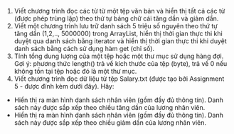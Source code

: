 1. Viết chương trình đọc các từ từ một tệp văn bản và hiển thị tất cả các từ (được phép trùng lặp) theo thứ tự bảng chữ cái tăng dần và giảm dần.
2. Viết một chương trình lưu trữ danh sách 5 triệu số nguyên theo thứ tự tăng dần (1,2,.., 5000000) trong ArrayList, hiển thị thời gian thực thi khi duyệt qua danh sách bằng iterator và hiển thị thời gian thực thi khi duyệt danh sách bằng cách sử dụng hàm get (chỉ số).
3. Tính tổng dung lượng của một tệp hoặc một thư mục sử dụng hàng đợi. Gợi ý: phương thức length() trả về kích thước của tệp (byte), trả về 0 nếu không tồn tại tệp hoặc đó là một thư mục.
4. Viết chương trình đọc dữ liệu từ tệp Salary.txt (được tạo bởi Assignment 5 - được đính kèm dưới đây). Hãy:
- Hiển thị ra màn hình danh sách nhân viên (gồm đầy đủ thông tin). Danh sách này được sắp xếp theo chiều tăng dần của lương nhân viên.
- Hiển thị ra màn hình danh sách nhân viên (gồm đầy đủ thông tin). Danh sách này được sắp xếp theo chiều giảm dần của lương nhân viên.